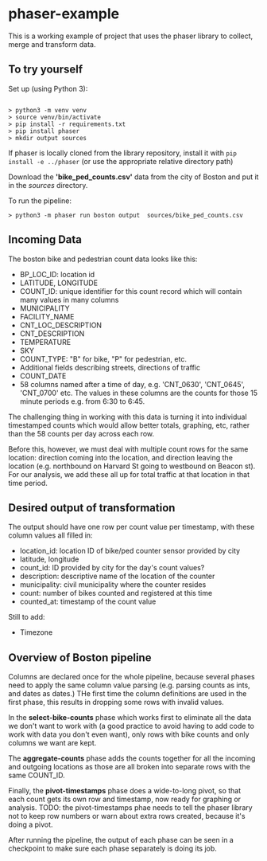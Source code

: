 # phaser-example

This is a working example of project that uses the phaser library to collect, merge and transform data.

## To try yourself

Set up (using Python 3):

```

> python3 -m venv venv
> source venv/bin/activate
> pip install -r requirements.txt
> pip install phaser
> mkdir output sources

```    

If phaser is locally cloned from the library repository, install it with `pip install -e ../phaser` (or use the 
appropriate relative directory path)

Download the __'bike_ped_counts.csv'__ data from the city of Boston and put it in the _sources_ directory.

To run the pipeline:
```    
> python3 -m phaser run boston output  sources/bike_ped_counts.csv
```

## Incoming Data

The boston bike and pedestrian count data looks like this: 

* BP_LOC_ID: location id
* LATITUDE, LONGITUDE
* COUNT_ID: unique identifier for this count record which will contain many values in many columns
* MUNICIPALITY
* FACILITY_NAME
* CNT_LOC_DESCRIPTION
* CNT_DESCRIPTION
* TEMPERATURE
* SKY
* COUNT_TYPE:  "B" for bike, "P" for pedestrian, etc.
* Additional fields describing streets, directions of traffic
* COUNT_DATE
* 58 columns named after a time of day, e.g. 'CNT_0630', 'CNT_0645', 'CNT_0700' etc.  The values in
  these columns are the counts for those 15 minute periods e.g. from 6:30 to 6:45.

The challenging thing in working with this data is turning it into individual timestamped counts which would allow
better totals, graphing, etc, rather than the 58 counts per day across each row.

Before this, however, we must deal with multiple count rows for the same location: direction coming into the 
location, and direction leaving the location (e.g. northbound on Harvard St going to westbound on Beacon st).
For our analysis, we add these all up for total traffic at that location in that time period.

## Desired output of transformation

The output should have one row per count value per timestamp, with these column values all filled in:

* location_id: location ID of bike/ped counter sensor provided by city
* latitude, longitude
* count_id: ID provided by city for the day's count values? 
* description: descriptive name of the location of the counter
* municipality: civil municipality where the counter resides
* count: number of bikes counted and registered at this time
* counted_at: timestamp of the count value 

Still to add:
* Timezone

## Overview of Boston pipeline

Columns are declared once for the whole pipeline, because several phases need to apply the same column value parsing
(e.g. parsing counts as ints, and dates as dates.) THe first time the column definitions are used in the first phase,
this results in dropping some rows with invalid values.

In the __select-bike-counts__ phase which works first to eliminate all the data we don't want to work with (a good 
practice to avoid having to add code to work with data you don't even want), only rows with bike counts and
only columns we want are kept.

The __aggregate-counts__ phase adds the counts together for all the incoming and outgoing locations as those 
are all broken into separate rows with the same COUNT_ID. 

Finally, the __pivot-timestamps__ phase does a wide-to-long pivot, so that each count gets its own row and timestamp, 
now ready for graphing or analysis.  TODO: the pivot-timestamps phae needs to tell the phaser library not to 
keep row numbers or warn about extra rows created, because it's doing a pivot.

After running the pipeline, the output of each phase can be seen in a checkpoint to make sure each phase separately is 
doing its job.

